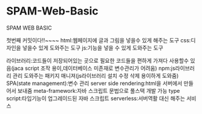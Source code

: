# SPAM-Web-Basic

SPAM WEB BASIC

첫번째 커밋이다!!~~~~
html:웹페이지에 글과 그림을 넣을수 있게 해주는 도구
css:디자인을 넣을수 있게 도와주는 도구
js:기능을 넣을 수 있게 도와주는 도구

라이브러리:코드들이 저장되어있는 곳으로 필요한 코드들을 편하게 가져다 사용할수 있음(jaca script 조작 용이,데이터베이스 미존재로 변수관리가 어려움)
npm:js라이브러리 관리 도와주는 패키지 매니져(js라이브러리 설치 수정 삭제 용이하게 도와줌)
SPA(state management):변수 관리
server side rendering:html을 서버에서 만들어서 보내줌
meta-framework:자바 스크립트 문법으로 풀스택 개발 가능
type script:타입기능이 업그레이드된 자바 스크립트
serverless:서버역활 대신 해주는 서비스
